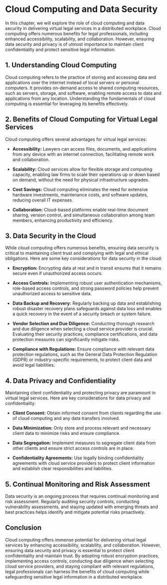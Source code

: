 Cloud Computing and Data Security
==========================================

In this chapter, we will explore the role of cloud computing and data security in delivering virtual legal services in a distributed workplace. Cloud computing offers numerous benefits for legal professionals, including enhanced accessibility, scalability, and collaboration. However, ensuring data security and privacy is of utmost importance to maintain client confidentiality and protect sensitive legal information.

**1. Understanding Cloud Computing**
------------------------------------

Cloud computing refers to the practice of storing and accessing data and applications over the internet instead of local servers or personal computers. It provides on-demand access to shared computing resources, such as servers, storage, and software, enabling remote access to data and applications from any location. Understanding the fundamentals of cloud computing is essential for leveraging its benefits effectively.

**2. Benefits of Cloud Computing for Virtual Legal Services**
-------------------------------------------------------------

Cloud computing offers several advantages for virtual legal services:

* **Accessibility:** Lawyers can access files, documents, and applications from any device with an internet connection, facilitating remote work and collaboration.

* **Scalability:** Cloud services allow for flexible storage and computing capacity, enabling law firms to scale their operations up or down based on demand, without the need for physical infrastructure upgrades.

* **Cost Savings:** Cloud computing eliminates the need for extensive hardware investments, maintenance costs, and software updates, reducing overall IT expenses.

* **Collaboration:** Cloud-based platforms enable real-time document sharing, version control, and simultaneous collaboration among team members, enhancing productivity and efficiency.

**3. Data Security in the Cloud**
---------------------------------

While cloud computing offers numerous benefits, ensuring data security is critical to maintaining client trust and complying with legal and ethical obligations. Here are some key considerations for data security in the cloud:

* **Encryption:** Encrypting data at rest and in transit ensures that it remains secure even if unauthorized access occurs.

* **Access Controls:** Implementing robust user authentication mechanisms, role-based access controls, and strong password policies help prevent unauthorized access to sensitive data.

* **Data Backup and Recovery:** Regularly backing up data and establishing robust disaster recovery plans safeguards against data loss and enables a quick recovery in the event of a security breach or system failure.

* **Vendor Selection and Due Diligence:** Conducting thorough research and due diligence when selecting a cloud service provider is crucial. Evaluating their security practices, compliance certifications, and data protection measures can significantly mitigate risks.

* **Compliance with Regulations:** Ensure compliance with relevant data protection regulations, such as the General Data Protection Regulation (GDPR) or industry-specific requirements, to protect client data and avoid legal liabilities.

**4. Data Privacy and Confidentiality**
---------------------------------------

Maintaining client confidentiality and protecting privacy are paramount in virtual legal services. Here are key considerations for data privacy and confidentiality:

* **Client Consent:** Obtain informed consent from clients regarding the use of cloud computing and any data transfers involved.

* **Data Minimization:** Only store and process relevant and necessary client data to minimize risks and ensure compliance.

* **Data Segregation:** Implement measures to segregate client data from other clients and ensure strict access controls are in place.

* **Confidentiality Agreements:** Use legally binding confidentiality agreements with cloud service providers to protect client information and establish clear responsibilities and liabilities.

**5. Continual Monitoring and Risk Assessment**
-----------------------------------------------

Data security is an ongoing process that requires continual monitoring and risk assessment. Regularly auditing security controls, conducting vulnerability assessments, and staying updated with emerging threats and best practices helps identify and mitigate potential risks proactively.

**Conclusion**
--------------

Cloud computing offers immense potential for delivering virtual legal services by enhancing accessibility, scalability, and collaboration. However, ensuring data security and privacy is essential to protect client confidentiality and maintain trust. By adopting robust encryption practices, implementing access controls, conducting due diligence when selecting cloud service providers, and staying compliant with relevant regulations, legal professionals can harness the benefits of cloud computing while safeguarding sensitive legal information in a distributed workplace.
